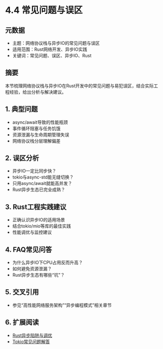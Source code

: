# 4.4 常见问题与误区

## 元数据

- 主题：网络协议栈与异步IO的常见问题与误区
- 适用范围：Rust网络开发、异步IO实践
- 关键词：常见问题、误区、异步IO、Rust

## 摘要

本节梳理网络协议栈与异步IO在Rust开发中的常见问题与易犯误区，结合实际工程经验，给出分析与解决建议。

## 1. 典型问题

- async/await导致的性能瓶颈
- 事件循环阻塞与任务饥饿
- 资源泄漏与生命周期管理失误
- 网络协议栈分层理解偏差

## 2. 误区分析

- 异步IO一定比同步快？
- tokio与async-std能无缝切换？
- 只用async/await就能高并发？
- Rust异步生态已完全成熟？

## 3. Rust工程实践建议

- 正确认识异步IO的适用场景
- 结合tokio/mio等库的最佳实践
- 性能调优与监控建议

## 4. FAQ常见问答

- 为什么异步IO下CPU占用反而升高？
- 如何避免资源泄漏？
- Rust异步生态有哪些“坑”？

## 5. 交叉引用

- 参见“高性能网络服务架构”“异步编程模式”相关章节

## 6. 扩展阅读

- [Rust异步陷阱与调优](https://rust-lang.github.io/async-book/)
- [Tokio常见问题解答](https://tokio.rs/faq)
